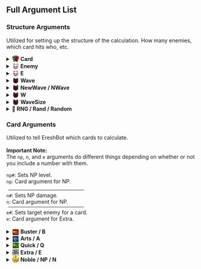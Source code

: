 ## Full Argument List

### Structure Arguments
Utilized for setting up the structure of the calculation. How many enemies, which card 
hits who, etc.

<details>
  <summary><b><img src="./images/icons/cards.png" alt="Card Icon" style="width: 19px; height:auto; border:none; padding:0; margin:0; vertical-align: sub"> Card</b></summary>
 <table>
  <tr>
    <th>Arg</th>
    <th>Number?</th>
    <th>Decimals?</th>
    <th>Priority</th>
    <th>Duplicate</th>
  </tr>
  <tr>
    <td>card</td>
    <td>✔️</td>
    <td>❌</td>
    <td>N/A</td>
    <td>N/A</td>
</tr>
</table>
All arguments following the card argument will apply only to the specified card until a new card, enemy, or wave
arg is specified. 
The card argument does not define new cards. If you use <code>card6</code> when there are only 5 cards, 
<code>card6</code> and all arguments that would apply to <code>card6</code> will be treated as invalid.
<br><br>
Utilizing <code>card0</code> will return you to the global scope.
<br><br>
<b>Usage Examples:</b>
<br>
<code>/calc2 string: Ereshkigal card1 a30 m30 n50</code>
<br>
This would calculate Ereshkigal's Noble Phantasm, and that card would have 30% ATK Up, 30% Card Up, 
and 50% NP Damage Up.
<br><br>
<code>/calc2 string: Ereshkigal bnqe card1 a30 m30 n50 card2 a20 d30 m70</code>
<br>
This would calculate a Buster➝NP➝Quick➝Extra chain from Ereshkigal. The Buster card would have 
30% ATK Up, 30% Card Up, and 50% NP Damage Up. The Quick card would have 20% ATK Up, 30% Card Up, and 70% NP Damage Up.
</details>
<details>
  <summary><b><img src="./images/icons/enemies_light.png" alt="Enemy Icon" style="width: 19px; height:auto; border:none; padding:0; margin:0; vertical-align: sub"> Enemy</b></summary>
 <table>
  <tr>
    <th>Arg</th>
    <th>Number?</th>
    <th>Decimals?</th>
    <th>Priority</th>
    <th>Duplicate</th>
  </tr>
  <tr>
    <td>enemy</td>
    <td>✔️</td>
    <td>❌</td>
    <td>N/A</td>
    <td>N/A</td>
</tr>
</table>
All arguments following the enemy argument will apply only to the specified enemy until a new card, enemy, or wave
is specified. 
The enemy argument also defines new enemies. If you use <code>enemy3</code> when there are only 2 enemies, 
a new enemy in position 3 will be created.
<br><br>
Utilizing <code>enemy0</code> will return you to the global scope.
<br><br>
<b>Usage Examples:</b>
<br>
<code>/calc2 string: Ereshkigal enemy1 saber hp1000</code>
<br>
This would calculate Ereshkigal's Noble Phantasm against one saber enemy with 1000 HP.
<br><br>
<code>/calc2 string: Ereshkigal enemy1 saber hp1000 enemy2 berserker hp5000</code>
<br>
This would calculate Ereshkigal's Noble Phantasm against one saber enemy with 1000 HP and one 
berserker enemy with 5000 HP. Note that as Ereshkigal's Noble Phantasm is AoE, it would hit both by default.
<br><br>
<code>/calc2 string: Ereshkigal enemy1 m40 d-30 enemy2 m60 d-20</code>
<br>
This would calculate Ereshkigal's Noble Phantasm against two enemies. When hitting the first enemy, 
the Noble Phantasm will have 40% Card Up and 30% Defense Down. When hitting the second enemy, 
the Noble Phantasm will have 60% Card Up and 20% Defense Down.
<br><br>
<code>/calc2 string: Ereshkigal buster enemy1 m40 d-30 enemy2 m60 d-20</code>
<br>
This would calculate a Buster card from Ereshkigal. Two enemies are specified, but since normal 
cards can only hit one enemy, it would only hit <code>enemy1</code>. The Buster card would have
40% Card Up and 30% Defense Down.
</details>
<details>
  <summary><b><img src="./images/icons/enemies_light.png" alt="Enemy Icon" style="width: 19px; height:auto; border:none; padding:0; margin:0; vertical-align: sub"> E</b></summary>
 <table>
  <tr>
    <th>Arg</th>
    <th>Number?</th>
    <th>Decimals?</th>
    <th>Priority</th>
    <th>Duplicate</th>
  </tr>
  <tr>
    <td>e</td>
    <td>✔️</td>
    <td>❌</td>
    <td>N/A</td>
    <td>N/A</td>
</tr>
</table>
Used for targeting enemies with a card. If provided after a card, the card will only hit
the specified enemy. For AoE Noble Phantasms, multiple <code>e</code> args can be specified.
<br><br>
The <code>e</code> argument can only be used if provided after first explicitly switching to a card.
<br><br>
If an invalid enemy is provided, the argument will be ignored. Ex. if there are only 2 enemies, 
<code>e3</code> will be ignored.
<br><br>
<b>Usage Examples:</b>
<br>
<code>/calc2 string: Ereshkigal nwave1 card1 e1</code>
<br>
This would calculate Ereshkigal's Noble Phantasm against a wave defined with 3 enemies, but 
the Noble Phantasm would only actually hit <code>enemy1</code>.
<br><br>
<code>/calc2 string: Ereshkigal bqa nwave1 card1 e1 card2 e2 card3 e3</code>
<br>
This would calculate a Buster➝Quick➝Arts chain from Ereshkigal against a wave defined with 3 enemies.
The Buster card would hit <code>enemy1</code>, the Quick card would hit <code>enemy2</code>, and 
the Arts card would hit <code>enemy3</code>.
<br><br>
<code>/calc2 string: Ereshkigal npbb enemy1 enemy2 card2 e2 card3 e2</code>
<br>
This would calculate an NP➝Buster➝Buster chain from Ereshkigal against two enemies.
The Noble Phantasm will hit both enemies, but the Buster cards will only hit <code>enemy2</code>.
<br><br>
<code>/calc2 string: Ereshkigal nwave1 card1 e1 e2</code>
<br>
This would calculate Ereshkigal's Noble Phantasm against a wave defined with 3 enemies, but the 
Noble Phantasm would only hit <code>enemy1</code> and <code>enemy2</code>.
</details>
<details>
  <summary><b><img src="./images/icons/enemies_dark.png" alt="Wave Icon" style="width: 19px; height:auto; border:none; padding:0; margin:0; vertical-align: sub"> Wave</b></summary>
 <table>
  <tr>
    <th>Arg</th>
    <th>Number?</th>
    <th>Decimals?</th>
    <th>Priority</th>
    <th>Duplicate</th>
  </tr>
  <tr>
    <td>wave</td>
    <td>✔️</td>
    <td>❌</td>
    <td>N/A</td>
    <td>N/A</td>
</tr>
</table>
All arguments following the wa argument will apply only to the specified wave until a new card, enemy, or wave 
arg is specified. 
<br>
The wave argument does not define new waves. If you use <code>wave2</code> when there is only one wave, 
<code>wave2</code> and all arguments that would apply to <code>wave2</code> will be treated as invalid.
<br><br>
Waves are automatically generated based on the number of enemies and the value of <code>wavesize</code> (3 by default).
In the calc <code>/calc2 string: Ereshkigal enemy1 enemy2 enemy3 enemy4</code>, <code>wave1</code> and 
<code>wave2</code> would be valid, with <code>wave1</code> containing enemies 1-3 and <code>wave2</code> 
containing enemy 4.
<br><br>
Utilizing <code>wave0</code> will return you to the general scope.
<br><br>
<b>Usage Examples:</b>
<br>
<code>/calc2 string: Ereshkigal enemy1 enemy2 wave1 m30</code>
<br>
This would calculate Ereshkigal's Noble Phantasm against two enemies. When hitting both 
enemies, the Noble Phantasm would have 30% Card Up.
<br><br>
<code>/calc2 string: Ereshkigal npnp nwave1 nwave2 wave1 m30 wave2 m60 card1 w1 card2 w2</code>
<br>
This would calculate two Noble Phantasms from Ereshkigal. The first Noble Phantasm would only hit <code>wave1</code>,
and would have 30% Card Up. The second Noble Phantasm would only hit <code>wave2</code>, and would have 60% Card Up.
</details>
<details>
  <summary><b><img src="./images/icons/enemies_dark.png" alt="Wave Icon" style="width: 19px; height:auto; border:none; padding:0; margin:0; vertical-align: sub"> NewWave / NWave</b></summary>
 <table>
  <tr>
    <th>Arg</th>
    <th>Number?</th>
    <th>Decimals?</th>
    <th>Priority</th>
    <th>Duplicate</th>
  </tr>
  <tr>
    <td>newwave<br>nwave</td>
    <td>✔️</td>
    <td>❌</td>
    <td>N/A</td>
    <td>N/A</td>
</tr>
</table>
The newwave argument is used to define and switch to entire waves at once. It is equivalent to specifying
<code>enemy#</code> for each enemy that would be in a given wave, followed by <code>wave#</code> for the 
corresponding wave.
<br><br>
For example, say that you use <code>nwave3</code> with a <code>wavesize</code> of the default 
3. If each wave is 3 enemies, that would mean a third wave would contain enemies 7, 8, and 9.
In this scenario, <code>nwave3</code> would be equivalent to <code>enemy7 enemy8 enemy9 wave3</code>.
<br><br>
In the scenario that you specify an already existing wave, <code>nwave</code> will fill out 
the remaining enemies in that wave until it has the same number of enemies as 
<code>wavesize</code>.
<br><br>
Utilizing <code>nwave0</code> will return you to the general scope.
<br><br>
<b>Usage Examples:</b>
<br>
<code>/calc2 string: Ereshkigal nwave1 m30</code>
<br>
This would calculate Ereshkigal's Noble Phantasm against a wave of 3 enemies. When hitting any of the enemies, 
the Noble Phantasm would have 30% Card Up.

</details>
<details>
  <summary><b><img src="./images/icons/enemies_dark.png" alt="Wave Icon" style="width: 19px; height:auto; border:none; padding:0; margin:0; vertical-align: sub"> W</b></summary>
 <table>
  <tr>
    <th>Arg</th>
    <th>Number?</th>
    <th>Decimals?</th>
    <th>Priority</th>
    <th>Duplicate</th>
  </tr>
  <tr>
    <td>w</td>
    <td>✔️</td>
    <td>❌</td>
    <td>N/A</td>
    <td>N/A</td>
</tr>
</table>
Used for targeting waves with a card. If provided after a card, the card will only hit
the specified wave. For an AoE Noble Phantasm, this means that it will hit all enemies in the wave.
For a normal card, it will hit the first enemy in the wave.
<br><br>
The <code>w</code> argument can only be used if provided after first explicitly switching to a card.
<br><br>
If an invalid wave is provided, the argument will be ignored. Ex. if there are only 2 waves, 
<code>w3</code> will be ignored.
<br><br>
<b>Usage Examples:</b>
<br>
<code>/calc2 string: Ereshkigal nwave1 nwave2 card1 w2</code>
<br>
This would calculate Ereshkigal's Noble Phantasm against <code>wave2</code> of enemies. Two full waves 
are defined using <code>nwave</code>, and since the Phantasm is AoE, it will hit 
<code>enemy4</code>, <code>enemy5</code>, and <code>enemy6</code>.
<br><br>
<code>/calc2 string: Ereshkigal nwave1 nwave2 buster card1 w2</code>
<br>
This would calculate Ereshkigal's Buster card against <code>enemy4</code>. This is because two waves of 3 enemies 
are defined using <code>nwave</code>, and the buster card will only hit the first enemy of <code>wave2</code> when 
using <code>w2</code> as a target. The first enemy of <code>wave2</code> is <code>enemy4</code>.
<br><br>
</details>
<details>
<summary><b><img src="./images/icons/enemies_dark.png" alt="Wave Icon" style="width: 19px; height:auto; border:none; padding:0; margin:0; vertical-align: sub"> WaveSize</b></summary>
 <table>
  <tr>
    <th>Arg</th>
    <th>Number?</th>
    <th>Decimals?</th>
    <th>Priority</th>
    <th>Duplicate</th>
  </tr>
  <tr>
    <td>wavesize</td>
    <td>✔️ (1-6)</td>
    <td>❌</td>
    <td>N/A</td>
    <td>N/A</td>
</tr>
</table>
Used to specify the number of enemies per wave, 1-6. In practice, unless you really know what you're doing and 
why you're doing it, this should <b>only</b> ever be used for battles with 6 enemy waves.
<br><br>
Note that this argument neither creates enemies nor waves. It is only used to indicate how many enemies should be 
allowed in a wave, and consequently how to split the enemies already provided.
<br><br>
By default, <code>/calc2 string: Ereshkigal enemy1 enemy4</code> would create two waves with one enemy each.
If you were to specify <code>wavesize4</code> however, it would create one wave with two enemies.
<br><br>
Please note that <code>wavesize</code> is global. You cannot specify a different <code>wavesize</code> 
for different waves. With that said, you don't need to. You can still make a three enemy wave even if 
<code>wavesize</code> is 6 by simply manually creating the enemies.
<br><br>
<b>Usage Examples:</b>
<br>
<code>/calc2 string: Ereshkigal wavesize6 nwave1</code>
<br>
This would set the number of enemies per wave to 6 and create one wave of 6 enemies.
<br><br>
<code>/calc2 string: Ereshkigal wavesize6 nwave1 enemy7 enemy8 enemy9</code>
<br>
This would create one wave of 6 enemies (<code>nwave1</code>) and a second wave of three enemies 
(<code>enemy7 enemy8 enemy9</code>).
<br><br>
<code>/calc2 string: Ereshkigal wavesize6 enemy1 enemy2 enemy3 nwave2</code>
<br>
This would create one wave of three enemies (<code>enemy1 enemy2 enemy3</code>) and a second wave
of 6 enemies (<code>nwave2</code>). Note that the wave of 6 enemies will begin with <code>enemy7</code> and end with 
<code>enemy12,</code> as <code>wavesize</code> is 6 so any enemies prior to 7 would be part of 
<code>wave1</code> and thus not a new wave.
</details>
<details>
  <summary><b>🎲 RNG / Rand / Random</b></summary>
 <table>
  <tr>
    <th>Arg</th>
    <th>Number?</th>
    <th>Decimals?</th>
    <th>Priority</th>
    <th>Duplicate</th>
  </tr>
  <tr>
    <td>rng<br>rand<br>random</td>
    <td>✔️</td>
    <td>️️✔️</td>
    <td>N/A</td>
    <td>Ignore</td>
</tr>
</table>
Used to provide a custom RNG value as opposed to the default range of 
<code>0.9</code>, <code>1.0</code>, and <code>1.099</code>. Note that only one custom RNG value 
can be provided. Subsequent values will be ignored.
<br><br>
<b>Usage Examples:</b>
<br>
<code>/calc2 string: Ereshkigal rng1.077</code>
<br>
This would calculate Ereshkigal's Noble Phantasm with an RNG value of <code>1.077</code>.
<br><br>
<code>/calc2 string: Ereshkigal bb rng1.077</code>
<br>
This would calculate two of Ereshkigal's Buster Cards, each with an RNG value of <code>1.077</code>.
</details>

### Card Arguments
Utilized to tell EreshBot which cards to calculate.
<br><br>
<b>Important Note:</b>
<br>
The <code>np</code>, <code>n</code>, and <code>e</code> arguments do different things depending on whether or not 
you include a number with them.
<br>

<code>np#</code>: Sets NP level.
<br>
<code>np</code>: Card argument for NP.
<hr style="width: 200px; margin: 5px">
<code>n#</code>: Sets NP damage.
<br>
<code>n</code>: Card argument for NP.
<hr style="width: 200px; margin: 5px">
<code>e#</code>: Sets target enemy for a card.
<br>
<code>e</code>: Card argument for Extra.
<br><br>
<details>
  <summary><b><img src="./images/cards/buster.png" alt="Buster Icon" style="width: 19px; height:auto; border:none; padding:0; margin:0; vertical-align: sub"> Buster / B</b></summary>
 <table>
  <tr>
    <th>Arg</th>
    <th>Number?</th>
    <th>Decimals?</th>
    <th>Priority</th>
    <th>Duplicate</th>
  </tr>
  <tr>
    <td>buster<br>b</td>
    <td>❌</td>
    <td>❌</td>
    <td>N/A</td>
    <td>N/A</td>
</tr>
</table>
Used to tell EreshBot to calculate a Buster card.
<br><br>
<b>Usage Examples:</b>
<br>
<code>/calcs2 string: Ereshkigal buster</code>
<br>
This would calculate one Buster card from Ereshkigal.
<br><br>
<code>/calcs2 string: Ereshkigal buster buster</code>
<br>
This would calculate two Buster cards from Ereshkigal.
<br><br>
<code>/calcs2 string: Ereshkigal b</code>
<br>
This would calculate one Buster card from Ereshkigal.
<br><br>
<code>/calcs2 string: Ereshkigal bb</code>
<br>
This would calculate two Buster cards from Ereshkigal.
</details>
<details>
  <summary><b><img src="./images/cards/arts.png" alt="Arts Icon" style="width: 19px; height:auto; border:none; padding:0; margin:0; vertical-align: sub"> Arts / A</b></summary>
 <table>
  <tr>
    <th>Arg</th>
    <th>Number?</th>
    <th>Decimals?</th>
    <th>Priority</th>
    <th>Duplicate</th>
  </tr>
  <tr>
    <td>arts<br>a</td>
    <td>❌</td>
    <td>❌</td>
    <td>N/A</td>
    <td>N/A</td>
</tr>
</table>
Used to tell EreshBot to calculate an Arts card.
<br><br>
<b>Usage Examples:</b>
<br>
<code>/calcs2 string: Ereshkigal arts</code>
<br>
This would calculate one Arts card from Ereshkigal.
<br><br>
<code>/calcs2 string: Ereshkigal arts arts</code>
<br>
This would calculate two Arts cards from Ereshkigal.
<br><br>
<code>/calcs2 string: Ereshkigal a</code>
<br>
This would calculate one Arts card from Ereshkigal.
<br><br>
<code>/calcs2 string: Ereshkigal aa</code>
<br>
This would calculate two Arts cards from Ereshkigal.
</details>
<details>
  <summary><b><img src="./images/cards/quick.png" alt="Quick Icon" style="width: 19px; height:auto; border:none; padding:0; margin:0; vertical-align: sub"> Quick / Q</b></summary>
 <table>
  <tr>
    <th>Arg</th>
    <th>Number?</th>
    <th>Decimals?</th>
    <th>Priority</th>
    <th>Duplicate</th>
  </tr>
  <tr>
    <td>quick<br>q</td>
    <td>❌</td>
    <td>❌</td>
    <td>N/A</td>
    <td>N/A</td>
</tr>
</table>
Used to tell EreshBot to calculate a Quick card.
<br><br>
<b>Usage Examples:</b>
<br>
<code>/calcs2 string: Ereshkigal quick</code>
<br>
This would calculate one Quick card from Ereshkigal.
<br><br>    
<code>/calcs2 string: Ereshkigal quick quick</code>
<br>
This would calculate two Quick cards from Ereshkigal.
<br><br>
<code>/calcs2 string: Ereshkigal q</code>
<br>
This would calculate one Quick card from Ereshkigal.
<br><br>
<code>/calcs2 string: Ereshkigal qq</code>
<br>
This would calculate two Quick cards from Ereshkigal.
</details>
<details>
  <summary><b><img src="./images/cards/extra.png" alt="Extra Icon" style="width: 19px; height:auto; border:none; padding:0; margin:0; vertical-align: sub"> Extra / E</b></summary>
 <table>
  <tr>
    <th>Arg</th>
    <th>Number?</th>
    <th>Decimals?</th>
    <th>Priority</th>
    <th>Duplicate</th>
  </tr>
  <tr>
    <td>extra<br>e</td>
    <td>❌</td>
    <td>❌</td>
    <td>N/A</td>
    <td>N/A</td>
</tr>
</table>
Used to tell EreshBot to calculate an Extra card.
<br><br>
<b>Usage Examples:</b>
<br>
<code>/calcs2 string: Ereshkigal extra</code>
<br>
This would calculate one Extra card from Ereshkigal.
<br><br>
<code>/calcs2 string: Ereshkigal extra extra</code>
<br>
This would calculate two Extra cards from Ereshkigal.
<br><br>
<code>/calcs2 string: Ereshkigal e</code>
<br>
This would calculate one Extra card from Ereshkigal.
<br><br>
<code>/calcs2 string: Ereshkigal ee</code>
<br>
This would calculate two Extra cards from Ereshkigal.
</details>
<details>
  <summary><b><img src="./images/cards/np.png" alt="NP Icon" style="width: 19px; height:auto; border:none; padding:0; margin:0; vertical-align: sub"> Noble / NP / N</b>
</summary>
 <table>
  <tr>
    <th>Arg</th>
    <th>Number?</th>
    <th>Decimals?</th>
    <th>Priority</th>
    <th>Duplicate</th>
  </tr>
  <tr>
    <td>noble<br>np<br>n</td>
    <td>❌</td>
    <td>❌</td>
    <td>N/A</td>
    <td>N/A</td>
</tr>
</table>
Used to tell EreshBot to calculate a Noble Phantasm card.
<br><br>
<b>Usage Examples:</b>
<br>
<code>/calcs2 string: Ereshkigal np</code>
<br>
This would calculate one Noble Phantasm card from Ereshkigal.
<br><br>
<code>/calcs2 string: Ereshkigal npnp</code>
<br>
This would calculate two Noble Phantasm cards from Ereshkigal.
<br><br>
<code>/calcs2 string: Ereshkigal n</code>
<br>
This would calculate one Noble Phantasm card from Ereshkigal.
<br><br>
<code>/calcs2 string: Ereshkigal nn</code>
<br>
This would calculate two Noble Phantasm cards from Ereshkigal.
</details>
